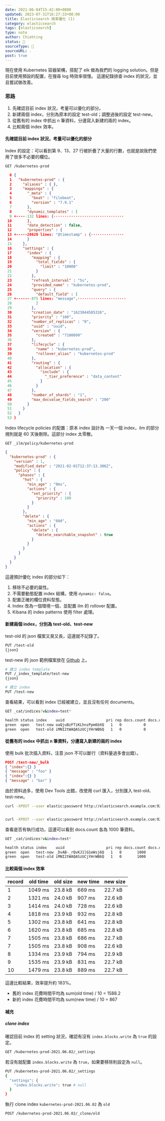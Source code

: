 ```yaml
---
date: 2021-06-04T15:42:00+0800
updated: 2023-07-31T16:27:33+08:00
title: Elasticsearch 效率優化 (1)
category: elasticsearch
tags: [elasticsearch]
type: note
author: Chiehting
status: 🌲
sourceType: 📜️
sourceURL: .
post: true
---
```


現在使用 Kubernetes 容器架構，搭配了 elk 做為我們的 logging solution。但是目前使用預設的配置，在搜尋 log 時效率很慢。
這邊紀錄排查 index 的狀況，並且嘗試做改善。

<!--more-->

### 思路

1. 先確認目前 index 狀況，考量可以優化的部分。
2. 新建兩個 index，分別為原本的設定 test-old；調整過後的設定 test-new。
3. 從舊有的 index 中抓出 n 筆資料，分邊寫入新建的兩的 index。
4. 比較兩個 index 效率。

#### 先確認目前 index 狀況，考量可以優化的部分

Index 的設定：可以看到第 9、13、27 行被折疊了大量的行數，也就是說我們使用了很多不必要的欄位。

```bash
GET /kubernetes-prod
```

```json
  0 {
  1   "kubernetes-prod" : {
  2     "aliases" : { },
  3     "mappings" : {
  4       "_meta" : {
  5         "beat" : "filebeat",
  6         "version" : "7.9.1"
  7       },
  8       "dynamic_templates" : [
  9 +-----132 lines: {································
 10       ],
 11       "date_detection" : false,
 12       "properties" : {
 13 +-----20620 lines: "@timestamp" : {···············
 14       }
 15     },
 16     "settings" : {
 17       "index" : {
 18         "mapping" : {
 19           "total_fields" : {
 20             "limit" : "10000"
 21           }
 22         },
 23         "refresh_interval" : "5s",
 24         "provided_name" : "kubernetes-prod",
 25         "query" : {
 26           "default_field" : [
 27 +-------875 lines: "message",······················
 28           ]
 29         },
 30         "creation_date" : "1623044585326",
 31         "priority" : "100",
 32         "number_of_replicas" : "0",
 33         "uuid" : "uuid",
 34         "version" : {
 35           "created" : "7100099"
 36         },
 37         "lifecycle" : {
 38           "name" : "kubernetes-prod",
 39           "rollover_alias" : "kubernetes-prod"
 40         },
 41         "routing" : {
 42           "allocation" : {
 43             "include" : {
 44               "_tier_preference" : "data_content"
 45             }
 46           }
 47         },
 48         "number_of_shards" : "1",
 49         "max_docvalue_fields_search" : "200"
 50       }
 51     }
 52   }
 53 }
```

Index lifecycle policies 的配置：原本 index 設計為 一天一個 index，ilm 的部分規則就是 60 天後刪除。這部分 index 太零散。

```bash
GET _ilm/policy/kubernetes-prod
```

```json
{
  "kubernetes-prod" : {
    "version" : 1,
    "modified_date" : "2021-02-01T12:37:13.306Z",
    "policy" : {
      "phases" : {
        "hot" : {
          "min_age" : "0ms",
          "actions" : {
            "set_priority" : {
              "priority" : 100
            }
          }
        },
        "delete" : {
          "min_age" : "60d",
          "actions" : {
            "delete" : {
              "delete_searchable_snapshot" : true
            }
          }
        }
      }
    }
  }
}
```

這邊預計優化 index 的部分如下：

1. 移除不必要的屬性。
2. 不需要動態配置 index 結構，使用 `dynamic: false`。
3. 配置正確的欄位資料型態。
4. Index 改為一個環境一個，並配置 ilm 的 rollover 配置。
5. Kibana 的 index patterns 使用 filter 處理。

#### 新建兩個 index，分別為 test-old、test-new

test-old 的 json 檔案又臭又長，這邊就不記錄了。

```bash
PUT /test-old
{json}
```

test-new 的 json 範例檔案放在 [Github](https://raw.githubusercontent.com/chiehting/lab/master/elasticsearch/index-template-kubernetes.json) 上。

```bash
# 建立 index template
PUT /_index_template/test-new
{json}

# 建立 index
PUT /test-new
```

查看結果，可以看到 index 已經被建立，並且沒有任何 documents。

```bash
GET _cat/indices?v&index=test*

health status index    uuid                   pri rep docs.count docs.deleted store.size pri.store.size
green  open   test-new oaQjuBzFTiKLhnzPpm6bXQ   1   0          0            0       208b           208b
green  open   test-old iMNI2tWAQASzUCjYHrWB6Q   1   0          0            0       208b           208b

```

#### 從舊有的 index 中抓出 n 筆資料，分邊寫入新建的兩的 index

使用 bulk 批次插入資料，注意 json 不可以斷行（資料量過多會出錯）。

```json
POST /test-new/_bulk
{ "index":{} }
{ "message" : "foo" }
{ "index":{} }
{ "message" : "bar" }
```

由於資料過多，使用 Dev Tools 出錯，改使用 curl 匯入，分別匯入 test-old、test-new。

```bash
curl -XPOST --user elastic:password http://elasticsearch.example.com:9200/test-old/_bulk -H "Content-Type: application/json" --data-binary @/Users/chiehtinglee/tmp.json


curl -XPOST --user elastic:password http://elasticsearch.example.com:9200/test-old/_bulk -H "Content-Type: application/json" --data-binary @/Users/chiehtinglee/tmp.json
```

查看是否有執行成功，這邊可以看到 docs.count 各為 1000 筆資料。

```bash
GET _cat/indices?v&index=test*

health status index    uuid                   pri rep docs.count docs.deleted store.size pri.store.size
green  open   test-new _DvAB-_rQvKJ1lG1eWsj6Q   1   0       1000            0    210.3kb        210.3kb
green  open   test-old iMNI2tWAQASzUCjYHrWB6Q   1   0       1000            0    210.3kb        210.3kb
```

#### 比較兩個 index 效率

|record|old time|old size|new time|new size|
|---|---|---|---|---|
|1|1049 ms|23.8 kB|669 ms|22.7 kB|
|2|1321 ms|24.0 kB|907 ms|22.6 kB|
|3|1414 ms|24.0 kB|728 ms|22.6 kB|
|4|1818 ms|23.9 kB|932 ms|22.8 kB|
|5|1302 ms|23.8 kB|641 ms|22.8 kB|
|6|1620 ms|23.8 kB|685 ms|22.8 kB|
|7|1505 ms|23.8 kB|686 ms|22.7 kB|
|7|1505 ms|23.8 kB|908 ms|22.6 kB|
|8|1334 ms|23.9 kB|794 ms|22.9 kB|
|9|1535 ms|23.9 kB|831 ms|22.7 kB|
|10|1479 ms|23.8 kB|889 ms|22.7 kB|

這邊比較結果，效率提升約 183%。

* 舊的 index 花費時間平均為 sum(old time) / 10 = 1588.2
* 新的 index 花費時間平均為 sum(new time) / 10 = 867

#### 補充

##### clone index

確認目前 index 的 setting 狀況，確認有沒有 `index.blocks.write` 為 `true` 的設定。

```bash
GET /kubernetes-prod-2021.06.02/_settings
```

若沒有就配置 `index.blocks.write` 為 `true`，如果要移除則設定為 `null`。

```bash
PUT /kubernetes-prod-2021.06.02/_settings
{
  "settings": {
    "index.blocks.write": true # null
  }
}
```

執行 clone index `kubernetes-prod-2021.06.02` 為 `old`

```bash
POST /kubernetes-prod-2021.06.02/_clone/old
```
